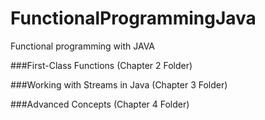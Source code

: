 # FunctionalProgrammingJava
Functional programming with JAVA

###First-Class Functions (Chapter 2 Folder)

###Working with Streams in Java (Chapter 3 Folder)

###Advanced Concepts (Chapter 4 Folder)
